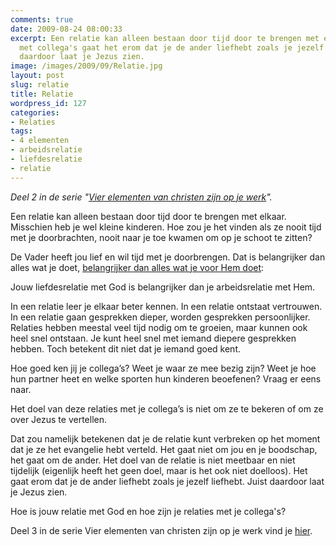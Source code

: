 ```yaml
---
comments: true
date: 2009-08-24 08:00:33
excerpt: Een relatie kan alleen bestaan door tijd door te brengen met elkaar. In relaties
  met collega's gaat het erom dat je de ander liefhebt zoals je jezelf liefhebt. Juist
  daardoor laat je Jezus zien.
image: /images/2009/09/Relatie.jpg
layout: post
slug: relatie
title: Relatie
wordpress_id: 127
categories:
- Relaties
tags:
- 4 elementen
- arbeidsrelatie
- liefdesrelatie
- relatie
---
```


_Deel 2 in de serie "[Vier elementen van christen zijn op je werk](/2009/08/20/identiteit/)"._

Een relatie kan alleen bestaan door tijd door te brengen met elkaar. Misschien heb je wel kleine kinderen. Hoe zou je het vinden als ze nooit tijd met je doorbrachten, nooit naar je toe kwamen om op je schoot te zitten?

De Vader heeft jou lief en wil tijd met je doorbrengen. Dat is belangrijker dan alles wat je doet, [belangrijker dan alles wat je voor Hem doet](/2009/08/10/liefde-voor-arbeid/):


Jouw liefdesrelatie met God is belangrijker dan je arbeidsrelatie met Hem.



In een relatie leer je elkaar beter kennen. In een relatie ontstaat vertrouwen. In een relatie gaan gesprekken dieper, worden gesprekken persoonlijker. Relaties hebben meestal veel tijd nodig om te groeien, maar kunnen ook heel snel ontstaan. Je kunt heel snel met iemand diepere gesprekken hebben. Toch betekent dit niet dat je iemand goed kent.

Hoe goed ken jij je collega’s? Weet je waar ze mee bezig zijn? Weet je hoe hun partner heet en welke sporten hun kinderen beoefenen? Vraag er eens naar.


Het doel van deze relaties met je collega’s is niet om ze te bekeren of om ze over Jezus te vertellen.



Dat zou namelijk betekenen dat je de relatie kunt verbreken op het moment dat je ze het evangelie hebt verteld. Het gaat niet om jou en je boodschap, het gaat om de ander. Het doel van de relatie is niet meetbaar en niet tijdelijk (eigenlijk heeft het geen doel, maar is het ook niet doelloos). Het gaat erom dat je de ander liefhebt zoals je jezelf liefhebt. Juist daardoor laat je Jezus zien.

Hoe is jouw relatie met God en hoe zijn je relaties met je collega's?

Deel 3 in de serie Vier elementen van christen zijn op je werk vind je [hier](/2009/08/27/autoriteit/).